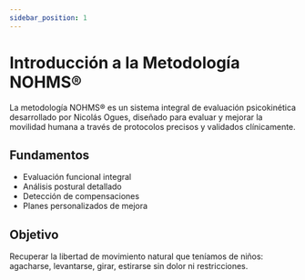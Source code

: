 ```yaml
---
sidebar_position: 1
---
```


# Introducción a la Metodología NOHMS®

La metodología NOHMS® es un sistema integral de evaluación psicokinética desarrollado por Nicolás Ogues, diseñado para evaluar y mejorar la movilidad humana a través de protocolos precisos y validados clínicamente.

## Fundamentos

- Evaluación funcional integral
- Análisis postural detallado  
- Detección de compensaciones
- Planes personalizados de mejora

## Objetivo

Recuperar la libertad de movimiento natural que teníamos de niños: agacharse, levantarse, girar, estirarse sin dolor ni restricciones.
